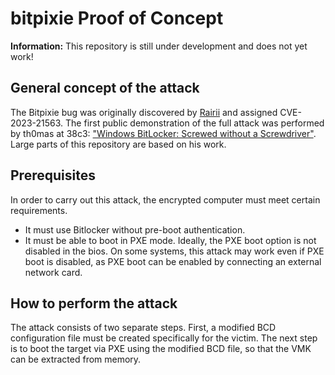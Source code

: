 # bitpixie Proof of Concept

**Information:** This repository is still under development and does not yet work!

## General concept of the attack

The Bitpixie bug was originally discovered by [Rairii](https://github.com/Wack0) and assigned CVE-2023-21563.
The first public demonstration of the full attack was performed by th0mas at 38c3: ["Windows BitLocker: Screwed without a Screwdriver"](https://media.ccc.de/v/38c3-windows-bitlocker-screwed-without-a-screwdriver).
Large parts of this repository are based on his work.

## Prerequisites
In order to carry out this attack, the encrypted computer must meet certain requirements.
- It must use Bitlocker without pre-boot authentication.
- It must be able to boot in PXE mode. Ideally, the PXE boot option is not disabled in the bios. On some systems, this attack may work even if PXE boot is disabled, as PXE boot can be enabled by connecting an external network card.

## How to perform the attack
The attack consists of two separate steps.
First, a modified BCD configuration file must be created specifically for the victim.
The next step is to boot the target via PXE using the modified BCD file, so that the VMK can be extracted from memory.
